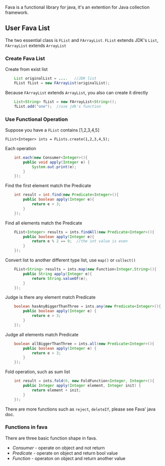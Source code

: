 Fava is a functional  library for java, it's an extention for Java collection framework.

## User Fava List

The two essential class is `FList` and `FArrayList`. `FList` extends JDK's `List`, `FArrayList` extends `ArrayList`

### Create Fava List

Create from exist list

```java
    List originalList = ....   //JDK list
    FList fList = new FArrayList(originalList);
```

Because `FArrayList` extends `ArrayList`, you also can create it directly

```java
    List<String> fList = new FArrayList<String>();
    fList.add("one");  //use jdk's function
```

### Use Functional Operation

Suppose you have a `FList` contains [1,2,3,4,5]

    FList<Integer> ints = FLists.create(1,2,3,4,5);

Each operation

```java
    int.each(new Consumer<Integer>(){
        public void apply(Integer e) {
            System.out.print(e);
        }
    });
```

Find the first element match the Predicate

```java
    int result = int.find(new Predicate<Integer>(){    
        public boolean apply(Integer e){
            return e > 3;
        }
    });
```

Find all elements match the Predicate

```java
    FList<Integer> results = ints.findAll(new Predicate<Integer>(){
        public boolean apply(Integer e){
            return e % 2 == 0;  //the int value is even
        }
    });    
``` 

Convert list to another different type list, use `map()` or `collect()`

```java
    FList<String> results = ints.map(new Function<Integer,String>(){
        public String apply(Integer e){
            return String.valueOf(e);
        }
    });
```

Judge is there any element match Predicate

```java
    boolean hasAnyBiggerThanThree = ints.any(new Predicate<Integer>(){
        public boolean apply(Integer e) {
            return e > 3;
        }
    });
```

Judge all elements match Predicate

```java
    boolean allBiggerThanThree = ints.all(new Predicate<Integer>(){
        public boolean apply(Integer e) {
            return e > 3;
        }
    });
``` 

Fold operation, such as sum list

```java
    int result = ints.fold(0, new FoldFunction<Integer, Integer>(){
        public Integer apply(Integer element, Integer init) {
            return element + init;
        }
    });
``` 

There are more functions such as `reject`, `deleteIf`, please see Fava' java doc.     

### Functions in fava

There are three basic function shape in fava. 

* _Consumer_  - operate on object and not return
* _Predicate_ - operate on object and return bool value
* _Function_ - operaton on object and return another value